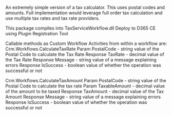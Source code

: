 ﻿An extremely simple version of a tax calculator. This uses postal codes and amounts. Full implementation would leverage full order tax calculation and use multiple tax rates and tax rate providers.

This package compiles into TaxServiceWorkflow.dll
Deploy to D365 CE using Plugin Registration Tool

Callable methods as Custom Workflow Activities from within a workflow are:
Crm.Workflows.CalculateTaxRate
	Param PostalCode - string value of the Postal Code to calculate the Tax Rate
	Response TaxRate - decimal value of the Tax Rate
	Response Message - string value of a message explaining errors
	Response IsSuccess - boolean value of whether the operation was successful or not

Crm.Workflows.CalculateTaxAmount
	Param PostalCode - string value of the Postal Code to calculate the tax rate
	Param TaxableAmount - decimal value of the amount to be taxed
	Response TaxAmount - decimal value of the Tax Amount
	Response Message - string value of a message explaining errors
	Response IsSuccess - boolean value of whether the operation was successful or not